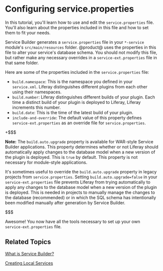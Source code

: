 # Configuring service.properties [](id=configuring-service-properties)

In this tutorial, you'll learn how to use and edit the `service.properties`
file. You'll also learn about the properties included in this file and how to
set them to fit your needs.

Service Builder generates a `service.properties` file in your `*-service`
module's `src/main/resources` folder. @product@ uses the properties in this file
to alter your service's database schema. You should not modify this file, but
rather make any necessary overrides in a `service-ext.properties` file in that
same folder.

Here are some of the properties included in the `service.properties` file:

- `build.namespace`: This is the namespace you defined in your `service.xml`.
  Liferay distinguishes different plugins from each other using their
  namespaces.
- `build.number`: Liferay distinguishes different builds of your plugin. Each
  time a distinct build of your plugin is deployed to Liferay, Liferay
  increments this number.
- `build.date`: This is the time of the latest build of your plugin.
- `include-and-override`: The default value of this property defines
  `service-ext.properties` as an override file for `service.properties`.

+$$$

**Note:** The `build.auto.upgrade` property is available for WAR-style Service
Builder applications. This property determines whether or not Liferay should
automatically apply changes to the database model when a new version of the
plugin is deployed. This is `true` by default. This property is not necessary
for module-style applications.

It's sometimes useful to override the `build.auto.upgrade` property in legacy
projects from `service.properties`. Setting `build.auto.upgrade=false` in your
`service-ext.properties` file prevents Liferay from trying automatically to
apply any changes to the database model when a new version of the plugin is
deployed. This is needed in projects to manually manage the changes to the
database (recommended) or in which the SQL schema has intentionally been
modified manually after generation by Service Builder.

$$$

Awesome! You now have all the tools necessary to set up your own
`service-ext.properties` file.

## Related Topics [](id=related-topics)

[What is Service Builder?](/develop/tutorials/-/knowledge_base/7-0/what-is-service-builder)

[Creating Local Services](/develop/tutorials/-/knowledge_base/7-0/creating-local-services)
